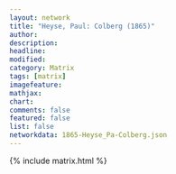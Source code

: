 ```yaml
---
layout: network
title: "Heyse, Paul: Colberg (1865)"
author:
description:
headline:
modified:
category: Matrix
tags: [matrix]
imagefeature: 
mathjax: 
chart: 
comments: false
featured: false
list: false
networkdata: 1865-Heyse_Pa-Colberg.json
---
```

{% include matrix.html %}
